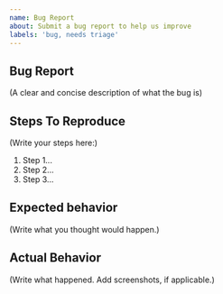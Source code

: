 ```yaml
---
name: Bug Report
about: Submit a bug report to help us improve
labels: 'bug, needs triage'
---
```


## Bug Report

(A clear and concise description of what the bug is)

## Steps To Reproduce

(Write your steps here:)

1. Step 1...
2. Step 2...
3. Step 3...

## Expected behavior

<!--
  How did you expect your project to behave?
  It’s fine if you’re not sure your understanding is correct.
  Write down what you thought would happen.
-->

(Write what you thought would happen.)

## Actual Behavior

<!--
  Did something go wrong?
  Is something broken, or not behaving as you expected?
  Describe this section in detail.
  If the problem lies withing the client part of the SDK make sure to enable Debug-Mode and 
  attach the provided log-file from the client.
  If you are having problems with one of our APIs, make sure to attach the Request-ID returned
  from the API in the headers.
  Don't only say "it doesn't work"!
-->

(Write what happened. Add screenshots, if applicable.)

<!--
  What happens if you skip this step?

  Someone will read your bug report, and maybe will be able to help you,
  but it’s unlikely that it will get much attention from the team. Eventually,
  the issue will likely get closed in favor of issues that have reproducible demos.

  Please remember that:

    * Issues without reproducible demos have a very low priority.
    * The person fixing the bug would have to do that anyway. Please be respectful of their time.
    * You might figure out the issues yourself as you work on extracting it.

  Thanks for helping us help you!
-->